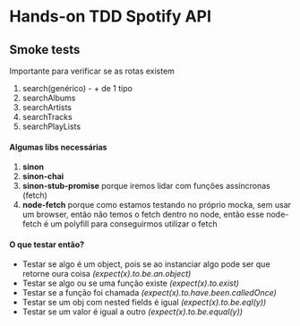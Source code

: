 # Hands-on TDD Spotify API

## Smoke tests
Importante para verificar se as rotas existem
1) search(genérico) - + de 1 tipo
2) searchAlbums
3) searchArtists
4) searchTracks
5) searchPlayLists

#### Algumas libs necessárias
1) **sinon**
1) **sinon-chai**
2) **sinon-stub-promise** porque iremos lidar com funções
assíncronas (fetch)
3) **node-fetch** porque como estamos testando no próprio mocka,
sem usar um browser, então não temos o fetch dentro no node,
então esse node-fetch é um polyfill para conseguirmos utilizar
o fetch 

#### O que testar então?
* Testar se algo é um object, pois se ao instanciar algo pode
ser que retorne oura coisa *(expect(x).to.be.an.object)*
* Testar se algo ou se uma função existe *(expect(x).to.exist)*
* Testar se a função foi chamada *(expect(x).to.have.been.calledOnce)*
* Testar se um obj com nested fields é igual *(expect(x).to.be.eql(y))*
* Testar se um valor é igual a outro *(expect(x).to.be.equal(y))*
